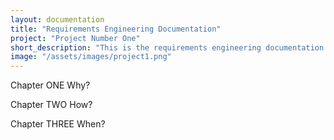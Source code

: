 ```yaml
---
layout: documentation
title: "Requirements Engineering Documentation"
project: "Project Number One"
short_description: "This is the requirements engineering documentation of project number one."
image: "/assets/images/project1.png"
---
```



Chapter ONE
Why?

Chapter TWO
How?

Chapter THREE
When?